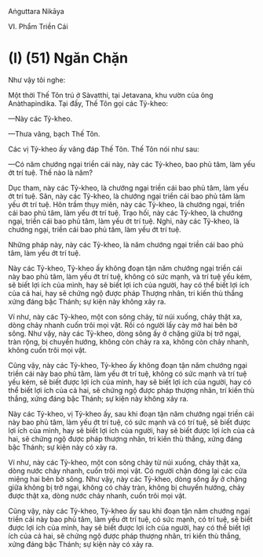 Aṅguttara Nikāya

VI. Phẩm Triền Cái

# (I) (51) Ngăn Chặn

Như vậy tôi nghe:

Một thời Thế Tôn trú ở Sàvatthi, tại Jetavana, khu vườn của ông Anàthapindika. Tại đấy, Thế Tôn gọi các Tỷ-kheo:

—Này các Tỷ-kheo.

—Thưa vâng, bạch Thế Tôn.

Các vị Tỷ-kheo ấy vâng đáp Thế Tôn. Thế Tôn nói như sau:

—Có năm chướng ngại triền cái này, này các Tỷ-kheo, bao phủ tâm, làm yếu ớt trí tuệ. Thế nào là năm?

Dục tham, này các Tỷ-kheo, là chướng ngại triền cái bao phủ tâm, làm yếu ớt trí tuệ. Sân, này các Tỷ-kheo, là chướng ngại triền cái bao phủ tâm làm yếu ớt trí tuệ. Hôn trầm thụy miên, này các Tỷ-kheo, là chướng ngại, triền cái bao phủ tâm, làm yếu ớt trí tuệ. Trạo hối, này các Tỷ-kheo, là chướng ngại, triền cái bao phủ tâm, làm yếu ớt trí tuệ. Nghi, này các Tỷ-kheo, là chướng ngại, triền cái bao phủ tâm, làm yếu ớt trí tuệ.

Những pháp này, này các Tỷ-kheo, là năm chướng ngại triền cái bao phủ tâm, làm yếu ớt trí tuệ.

Này các Tỷ-kheo, Tỷ-kheo ấy không đoạn tận năm chướng ngại triền cái này bao phủ tâm, làm yếu ớt trí tuệ, không có sức mạnh, và trí tuệ yếu kém, sẽ biết lợi ích của mình, hay sẽ biết lợi ích của người, hay có thể biết lợi ích của cả hai, hay sẽ chứng ngộ được pháp Thượng nhân, tri kiến thù thắng xứng đáng bậc Thánh; sự kiện này không xảy ra.

Ví như, này các Tỷ-kheo, một con sông chảy, từ núi xuống, chảy thật xa, dòng chảy nhanh cuốn trôi mọi vật. Rồi có người lấy cày mở hai bên bờ sông. Như vậy, này các Tỷ-kheo, dòng sông ấy ở chặng giữa bị trở ngại, tràn rộng, bị chuyển hướng, không còn chảy ra xa, không còn chảy nhanh, không cuốn trôi mọi vật.

Cũng vậy, này các Tỷ-kheo, Tỷ-kheo ấy không đoạn tận năm chướng ngại triền cái này bao phủ tâm, làm yếu ớt trí tuệ, không có sức mạnh và trí tuệ yếu kém, sẽ biết được lợi ích của mình, hay sẽ biết lợi ích của người, hay có thể biết lợi ích của cả hai, sẽ chứng ngộ được pháp thượng nhân, trí kiến thù thắng, xứng đáng bậc Thánh; sự kiện này không xảy ra.

Này các Tỷ-kheo, vị Tỷ-kheo ấy, sau khi đoạn tận năm chướng ngại triền cái này bao phủ tâm, làm yếu ớt trí tuệ, có sức mạnh và có trí tuệ, sẽ biết được lợi ích của mình, hay sẽ biết lợi ích của người, hay sẽ biết được lợi ích của cả hai, sẽ chứng ngộ được pháp thượng nhân, tri kiến thù thắng, xứng đáng bậc Thánh; sự kiện này có xảy ra.

Ví như, này các Tỷ-kheo, một con sông chảy từ núi xuống, chảy thật xa, dòng nước chảy nhanh, cuốn trôi mọi vật. Có người chận đóng lại các cửa miệng hai bên bờ sông. Như vậy, này các Tỷ-kheo, dòng sông ấy ở chặng giữa không bị trở ngại, không có chảy tràn, không bị chuyển hướng, chảy được thật xa, dòng nước chảy nhanh, cuốn trôi mọi vật.

Cũng vậy, này các Tỷ-kheo, Tỷ-kheo ấy sau khi đoạn tận năm chướng ngại triền cái này bao phủ tâm, làm yếu ớt trí tuệ, có sức mạnh, có trí tuệ, sẽ biết được lợi ích của mình, hay sẽ biết được lợi ích của người, hay có thể biết lợi ích của cả hai, sẽ chứng ngộ được pháp thượng nhân, tri kiến thù thắng, xứng đáng bậc Thánh; sự kiện này có xảy ra.

